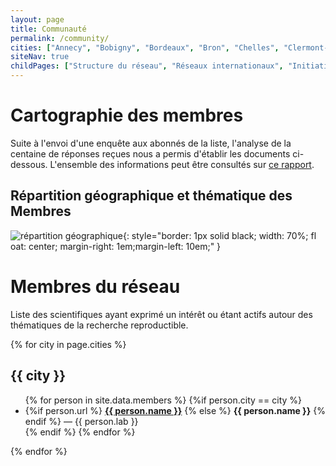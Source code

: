 ```yaml
---
layout: page
title: Communauté
permalink: /community/
cities: ["Annecy", "Bobigny", "Bordeaux", "Bron", "Chelles", "Clermont-Ferrand", "Corte", "Dijon", "Évry",  "Gif-Sur-Yvette", "Grenoble", "Limoges", "Lyon", "Marseille", "Montpellier", "Nantes", "Nice", "Orléans", "Orsay", "Palaiseau", "Paris", "Rennes", "Rungis", "Saclay", "Strasbourg", "Tarbes", "Toulouse", "Villetaneuse", "Villeurbanne"]
siteNav: true
childPages: ["Structure du réseau", "Réseaux internationaux", "Initiatives nationales", "Initiatives internationales"]
---
```

# Cartographie des membres

Suite à l'envoi d'une enquête aux abonnés de la liste, l'analyse de la centaine de réponses reçues nous a permis d'établir les documents ci-dessous.
L'ensemble des informations peut être consultés sur [ce rapport](../assets/pdfs/composition_et_distribution_du_RFRR.pdf).
## Répartition géographique et thématique des Membres

![répartition géographique](../assets/images/Carto1.png){: style="border: 1px solid black; width: 70%; fl
oat: center; margin-right: 1em;margin-left: 10em;" }


# Membres du réseau

Liste des scientifiques ayant exprimé un intérêt ou étant actifs autour des thématiques de la recherche reproductible.

{% for city in page.cities %}
## {{ city }}
  <ul>
  {% for person in site.data.members %}
    {%if person.city == city %}
       <li>
       {%if person.url %}
          <b><a href="{{ person.url }}"> {{ person.name }}</a></b>
       {% else %}
          <b>{{ person.name }}</b>
       {% endif %}  
       — {{ person.lab }}
       </li>
    {% endif %}  
  {% endfor %}
  </ul>
{% endfor %}  
